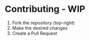 # Contributing - WIP

1. Fork the repository (top-right)
2. Make the desired changes
3. Create a Pull Request

